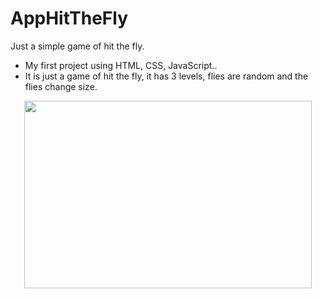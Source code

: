 # AppHitTheFly
Just a simple game of hit the fly.
- My first project using HTML, CSS, JavaScript..
- It is just a game of hit the fly, it has 3 levels, flies are random and the flies change size.

<p align="center">
  <img width="460" height="300" src="imagens/fly.gif">
                                                                    </p>
